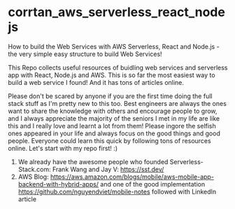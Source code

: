 # corrtan_aws_serverless_react_nodejs
How to build the Web Services with AWS Serverless, React and Node.js - the very simple easy structure to build Web Services!

This Repo collects useful resources of buidling web services and serverless app with React, Node.js and AWS. This is so far the most easiest way to build a web service I found! And it has tons of articles online.

Please don't be scared by anyone if you are the first time doing the full stack stuff as I'm pretty new to this too. Best engineers are always the ones want to share the knowledge with others and encourage people to grow, and I always appreciate the majority of the seniors I met in my life are like this and I really love and learnt a lot from them! Please ingore the selfish ones appeared in your life and always focus on the good things and good people. Everyone could learn this quick by following tons of resources online. Let's start with my repo first! :)

1. We already have the awesome people who founded Serverless-Stack.com: Frank Wang and Jay V: https://sst.dev/
2. AWS Blog: https://aws.amazon.com/blogs/mobile/aws-mobile-app-backend-with-hybrid-apps/ and one of the good implementation https://github.com/nguyendviet/mobile-notes followed with LinkedIn article
